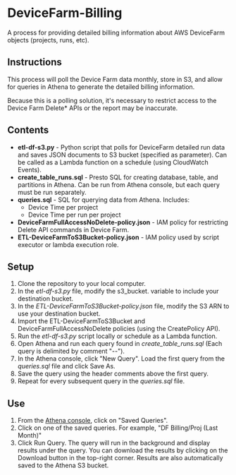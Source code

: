 # DeviceFarm-Billing

A process for providing detailed billing information about AWS DeviceFarm objects (projects, runs, etc).

## Instructions

This process will poll the Device Farm data monthly, store in S3, and allow for queries in Athena to generate the detailed billing information.

Because this is a polling solution, it's necessary to restrict access to the Device Farm Delete* APIs or the report may be inaccurate.

## Contents
* **etl-df-s3.py** - Python script that polls for DeviceFarm detailed run data and saves JSON documents to S3 bucket (specified as parameter).  Can be called as a Lambda function on a schedule (using CloudWatch Events).
* **create_table_runs.sql** - Presto SQL for creating database, table, and partitions in Athena.  Can be run from Athena console, but each query must be run separately.
* **queries.sql** - SQL for querying data from Athena.  Includes:
  * Device Time per project
  * Device Time per run per project
* **DeviceFarmFullAccessNoDelete-policy.json** - IAM policy for restricting Delete API commands in Device Farm.
* **ETL-DeviceFarmToS3Bucket-policy.json** - IAM policy used by script executor or lambda execution role.

## Setup

1. Clone the repository to your local computer.
1. In the *etl-df-s3.py* file, modify the s3_bucket. variable to include your destination bucket.
1. In the *ETL-DeviceFarmToS3Bucket-policy.json* file, modify the S3 ARN to use your destination bucket.
1. Import the ETL-DeviceFarmToS3Bucket and DeviceFarmFullAccessNoDelete policies (using the CreatePolicy API).
1. Run the *etl-df-s3.py* script locally or schedule as a Lambda function.
1. Open Athena and run each query found in *create_table_runs.sql* (Each query is delimited by comment "--").
1. In the Athena console, click "New Query".  Load the first query from the *queries.sql* file and click Save As.
1. Save the query using the header comments above the first query.
1. Repeat for every subsequent query in the *queries.sql* file.

## Use
1. From the [Athena console](https://console.aws.amazon.com/athena/home), click on "Saved Queries".
1. Click on one of the saved queries.  For example, "DF Billing/Proj (Last Month)"
1. Click Run Query.  The query will run in the background and display results under the query.
You can download the results by clicking on the Download button in the top-right corner.  Results are also automatically saved to the Athena S3 bucket.
